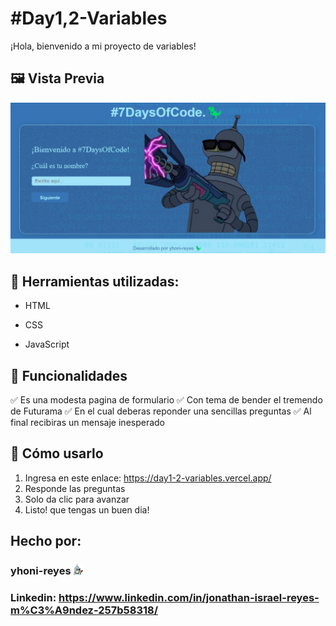 # #Day1,2-Variables
¡Hola, bienvenido a mi proyecto de variables!

## 🖼️ Vista Previa
![Captura de pantalla](assets/bender-el-tremendo.jpeg)
 
## 🚀 Herramientas utilizadas:

* HTML

* CSS

* JavaScript

## 📌 Funcionalidades
✅ Es una modesta pagina de formulario
✅ Con tema de bender el tremendo de Futurama
✅ En el cual deberas reponder una sencillas preguntas
✅ Al final recibiras un mensaje inesperado

## 🎲 Cómo usarlo
1. Ingresa en este enlace: https://day1-2-variables.vercel.app/
2. Responde las preguntas
3. Solo da clic para avanzar
4. Listo! que tengas un buen dia! 

## Hecho por:

### yhoni-reyes ![logo](assets/bender.png)

### Linkedin: https://www.linkedin.com/in/jonathan-israel-reyes-m%C3%A9ndez-257b58318/
